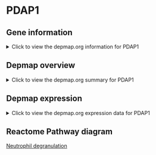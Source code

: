<h1>PDAP1</h1>

<h2>Gene information</h2>
<details>
  <summary>Click to view the depmap.org information for PDAP1</summary>
  <iframe src="https://depmap.org/portal/gene/PDAP1?tab=about" style="border:none;width:100%;height:800px"></iframe>
</details>

<h2>Depmap overview</h2>
<details>
  <summary>Click to view the depmap.org summary for PDAP1</summary>
  <iframe src="https://depmap.org/portal/gene/PDAP1?tab=overview" style="border:none;width:100%;height:800px"></iframe>
</details>

<h2>Depmap expression</h2>
<details>
  <summary>Click to view the depmap.org expression data for PDAP1</summary>
  <iframe src="https://depmap.org/portal/gene/PDAP1?tab=characterization" style="border:none;width:100%;height:800px"></iframe>
</details>



<h2>Reactome Pathway diagram</h2>
<a href="https://reactome.org/PathwayBrowser/#/R-HSA-6798695">Neutrophil degranulation</a>



